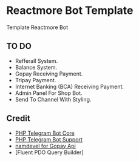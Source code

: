 # Reactmore Bot Template

Template Reactmore Bot

## TO DO

- Refferall System.
- Balance System.
- Gopay Receiving Payment.
- Tripay Payment.
- Internet Banking (BCA) Receiving Payment.
- Admin Panel For Shop Bot.
- Send To Channel With Styling.

## Credit

- [PHP Telegram Bot Core]
- [PHP Telegram Bot Support]
- [namdevel for Gopay Api] 
- [Fluent PDO Query Builder] 

[PHP Telegram Bot Support]: https://t.me/PHP_Telegram_Bot_Support "@PHP_Telegram_Bot_Support"
[PHP Telegram Bot Core]: https://github.com/php-telegram-bot/core 
[namdevel for Gopay Api]: https://github.com/namdevel/gopay-api 
